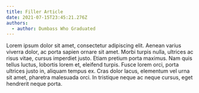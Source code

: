 ```yaml
---
title: Filler Article
date: 2021-07-15T23:45:21.276Z
authors:
  - author: Dumbass Who Graduated
---
```

<!--StartFragment-->

Lorem ipsum dolor sit amet, consectetur adipiscing elit. Aenean varius viverra dolor, ac porta sapien ornare sit amet. Morbi turpis nulla, ultrices ac risus vitae, cursus imperdiet justo. Etiam pretium porta maximus. Nam quis tellus luctus, lobortis lorem et, eleifend turpis. Fusce lorem orci, porta ultrices justo in, aliquam tempus ex. Cras dolor lacus, elementum vel urna sit amet, pharetra malesuada orci. In tristique neque ac neque cursus, eget hendrerit neque porta.

<!--EndFragment-->